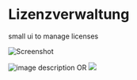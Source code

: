 # Lizenzverwaltung
small ui to manage licenses

![Screenshot](https://ibb.co/RTzS5gV)

![image description](https://ibb.co/RTzS5gV)
OR
<img src="https://ibb.co/RTzS5gV"/>
